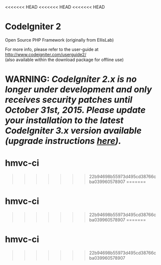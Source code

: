 <<<<<<< HEAD
<<<<<<< HEAD
<<<<<<< HEAD
# CodeIgniter 2
Open Source PHP Framework (originally from EllisLab)

For more info, please refer to the user-guide at http://www.codeigniter.com/userguide2/  
(also available within the download package for offline use)

**WARNING:** *CodeIgniter 2.x is no longer under development and only receives security patches until October 31st, 2015.
Please update your installation to the latest CodeIgniter 3.x version available
(upgrade instructions [here](http://www.codeigniter.com/userguide3/installation/upgrade_300.html)).*
=======
# hmvc-ci
>>>>>>> 22b94698b55973d495cd38766cba039960578907
=======
# hmvc-ci
>>>>>>> 22b94698b55973d495cd38766cba039960578907
=======
# hmvc-ci
>>>>>>> 22b94698b55973d495cd38766cba039960578907
